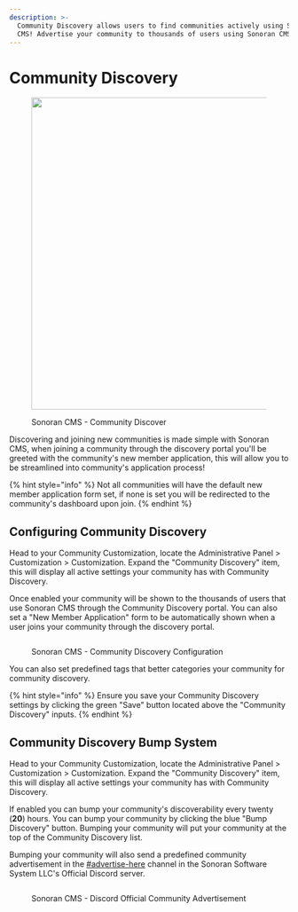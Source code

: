```yaml
---
description: >-
  Community Discovery allows users to find communities actively using Sonoran
  CMS! Advertise your community to thousands of users using Sonoran CMS!
---
```


# Community Discovery

<figure><img src="https://i.imgur.com/TZ7bzkP.png" alt="" width="563"><figcaption><p>Sonoran CMS - Community Discover</p></figcaption></figure>

Discovering and joining new communities is made simple with Sonoran CMS, when joining a community through the discovery portal you'll be greeted with the community's new member application, this will allow you to be streamlined into community's application process!

{% hint style="info" %}
Not all communities will have the default new member application form set, if none is set you will be redirected to the community's dashboard upon join.
{% endhint %}

## Configuring Community Discovery

Head to your Community Customization, locate the Administrative Panel > Customization > Customization. Expand the "Community Discovery" item, this will display all active settings your community has with Community Discovery.

Once enabled your community will be shown to the thousands of users that use Sonoran CMS through the Community Discovery portal. You can also set a "New Member Application" form to be automatically shown when a user joins your community through the discovery portal.

<figure><img src="https://i.imgur.com/vWk4zUS.png" alt=""><figcaption><p>Sonoran CMS - Community Discovery Configuration</p></figcaption></figure>

You can also set predefined tags that better categories your community for community discovery.&#x20;

{% hint style="info" %}
Ensure you save your Community Discovery settings by clicking the green "Save" button located above the "Community Discovery" inputs.
{% endhint %}

## Community Discovery Bump System

Head to your Community Customization, locate the Administrative Panel > Customization > Customization. Expand the "Community Discovery" item, this will display all active settings your community has with Community Discovery.

If enabled you can bump your community's discoverability every twenty (**20**) hours. You can bump your community by clicking the blue "Bump Discovery" button. Bumping your community will put your community at the top of the Community Discovery list.

Bumping your community will also send a predefined community advertisement in the [#advertise-here](https://ptb.discord.com/channels/611781170895781888/682365995503190028) channel in the Sonoran Software System LLC's Official Discord server.

<figure><img src="https://i.imgur.com/I4drla4.png" alt=""><figcaption><p>Sonoran CMS - Discord Official Community Advertisement</p></figcaption></figure>

